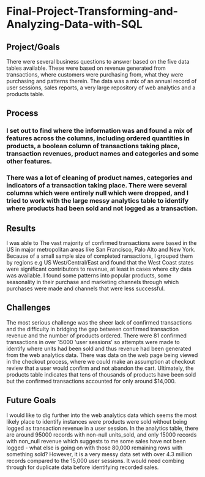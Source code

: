 # Final-Project-Transforming-and-Analyzing-Data-with-SQL

## Project/Goals
There were several business questions to answer based on the five data tables available. These were based on revenue generated from transactions, where customers were purchasing from, what they were purchasing and patterns therein. The data was a mix of an annual record of user sessions, sales reports, a very large repository of web analytics and a products table.

## Process
### I set out to find where the information was and found a mix of features across the columns, including ordered quantities in products, a boolean column of transactions taking place, transaction revenues, product names and categories and some other features.
### There was a lot of cleaning of product names, categories and indicators of a transaction taking place. There were several columns which were entirely null which were dropped, and I tried to work with the large messy analytics table to identify where products had been sold and not logged as a transaction.

## Results
I was able to The vast majority of confirmed transactions were based in the US in major metropolitan areas like San Francisco, Palo Alto and New York. Because of a small sample size of completed ransactions, I grouped them by regions e.g US West/Central/East and found that the West Coast states were significant contributors to revenue, at least in cases where city data was available. I found some patterns into popular products, some seasonality in their purchase and marketing channels through which purchases were made and channels that were less successful.

## Challenges 
The most serious challenge was the sheer lack of confirmed transactions and the difficulty in bridging the gap between confirmed transaction revenue and the number of products ordered. There were 81 confirmed transactions in over 15000 'user sessions' so attempts were made to identify where units had been sold and thus revenue had been generated from the web analytics data. There was data on the web page being viewed in the checkout process, where we could make an assumption at checkout review that a user would confirm and not abandon the cart. 
Ultimately, the products table indicates that tens of thousands of products have been sold but the confirmed transactions accounted for only around $14,000.

## Future Goals
I would like to dig further into the web analytics data which seems the most likely place to identify instances were products were sold without being logged as transaction revenue in a user session. In the analytics table, there are around 95000 records with non-null units_sold, and only 15000 records with non_null revenue which suggests to me some sales have not been logged - what else is going on with those 80,000 remaining rows with something sold? However, it is a very messy data set with over 4.3 million records compared to the 15,000 user sessions. It would need combing through for duplicate data before identifying recorded sales.
